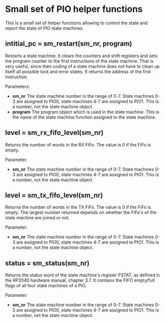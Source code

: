 # Small set of PIO helper functions

This is a small set of helper functions allowing to control the state and report the state of PIO state machines.

## **intitial_pc = sm_restart(sm_nr, program)**

Restarts a state machine. It clears the counters and shift registers and sets the program
counter to the first instructions of the state machine. That is very useful, since then
coding of a state machine does not have to clean up itself all possible lock and error states.
It returns the address of the first instruction.

Parameters:

- **sm_nr** The state machine number in the range of 0-7. State machines 0-3 are assigned to PIO0,
state machines 4-7 are assigned to PIO1. This is a number, not the state machine object.
- **program** The program object which is used in the state machine. This is the name of the state machine function assigned to the state machine.

## **level = sm_rx_fifo_level(sm_nr)**

Returns the number of words in the RX FiFo. The value is 0 if the FiFo is empty.

Parameter:

- **sm_nr** The state machine number in the range of 0-7. State machines 0-3 are assigned to PIO0,
state machines 4-7 are assigned to PIO1. This is a number, not the state machine object.

## **level = sm_tx_fifo_level(sm_nr)**

Returns the number of words in the TX FiFo. The value is 0 if the FiFo is empty. The largest number returned depends on whether the FiFo's of the state machine are joined or not.

Parameter:

- **sm_nr** The state machine number in the range of 0-7. State machines 0-3 are assigned to PIO0,
state machines 4-7 are assigned to PIO1. This is a number, not the state machine object.

## **status = sm_status(sm_nr)**

Returns the status word of the state machine's register FSTAT, as defined in the RP2040 hardware manual, chapter 3.7. It contains the FIFO empty/full flags of all four state machines of a PIO.

Parameter:

- **sm_nr** The state machine number in the range of 0-7. State machines 0-3 are assigned to PIO0,
state machines 4-7 are assigned to PIO1. This is a number, not the state machine object.

